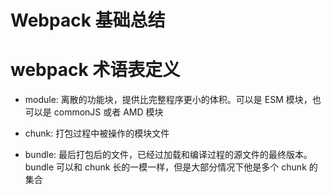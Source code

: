 # Webpack 基础总结

# webpack 术语表定义
* module: 离散的功能块，提供比完整程序更小的体积。可以是 ESM 模块，也可以是 commonJS 或者 AMD 模块

* chunk: 打包过程中被操作的模块文件

* bundle: 最后打包后的文件，已经过加载和编译过程的源文件的最终版本。bundle 可以和 chunk 长的一模一样，但是大部分情况下他是多个 chunk 的集合
